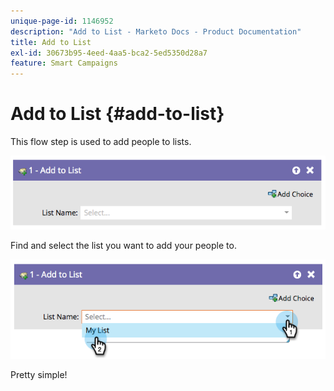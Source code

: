 ```yaml
---
unique-page-id: 1146952
description: "Add to List - Marketo Docs - Product Documentation"
title: Add to List
exl-id: 30673b95-4eed-4aa5-bca2-5ed5350d28a7
feature: Smart Campaigns
---
```

# Add to List {#add-to-list}

This flow step is used to add people to lists.

![](assets/add-to-list-1.png)

Find and select the list you want to add your people to.

![](assets/add-to-list-2.png)

Pretty simple!
